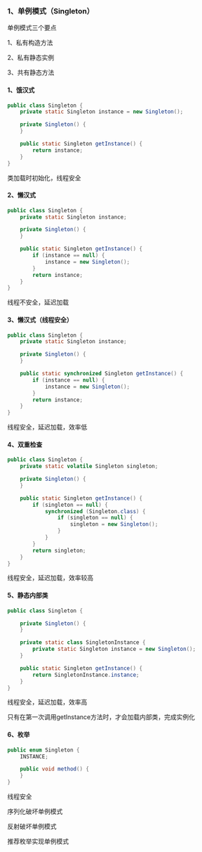 ### 1、单例模式（Singleton）



单例模式三个要点



1、私有构造方法



2、私有静态实例



3、共有静态方法



#### 1、饿汉式



```java
public class Singleton {
    private static Singleton instance = new Singleton();

    private Singleton() {
    }

    public static Singleton getInstance() {
        return instance;
    }
}
```



类加载时初始化，线程安全



#### 2、懒汉式



```java
public class Singleton {
    private static Singleton instance;

    private Singleton() {
    }

    public static Singleton getInstance() {
        if (instance == null) {
            instance = new Singleton();
        }
        return instance;
    }
}
```



线程不安全，延迟加载



#### 3、懒汉式（线程安全）



```java
public class Singleton {
    private static Singleton instance;

    private Singleton() {
    }

    public static synchronized Singleton getInstance() {
        if (instance == null) {
            instance = new Singleton();
        }
        return instance;
    }
}
```



线程安全，延迟加载，效率低



#### 4、双重检查



```java
public class Singleton {
    private static volatile Singleton singleton;

    private Singleton() {
    }

    public static Singleton getInstance() {
        if (singleton == null) {
            synchronized (Singleton.class) {
                if (singleton == null) {
                    singleton = new Singleton();
                }
            }
        }
        return singleton;
    }
}
```



线程安全，延迟加载，效率较高



#### 5、静态内部类



```java
public class Singleton {

    private Singleton() {
    }

    private static class SingletonInstance {
        private static Singleton instance = new Singleton();
    }

    public static Singleton getInstance() {
        return SingletonInstance.instance;
    }
}
```



线程安全，延迟加载，效率高



只有在第一次调用getInstance方法时，才会加载内部类，完成实例化



#### 6、枚举



```java
public enum Singleton {
    INSTANCE;

    public void method() {
    }
}
```



线程安全



序列化破坏单例模式



反射破坏单例模式



推荐枚举实现单例模式